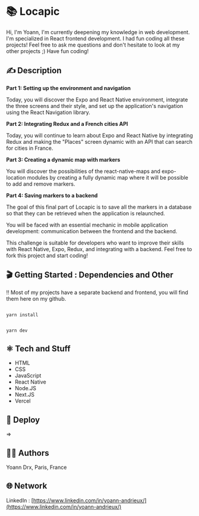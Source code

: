#  📚 Locapic

Hi,
I'm Yoann, I'm currently deepening my knowledge in web development. I'm specialized in React frontend development.
I had fun coding all these projects!
Feel free to ask me questions and don't hesitate to look at my other projects ;)
Have fun coding!

## ✍️ Description 

**Part 1: Setting up the environment and navigation**

Today, you will discover the Expo and React Native environment, integrate the three screens and their style, and set up the application's navigation using the React Navigation library.

**Part 2: Integrating Redux and a French cities API**

Today, you will continue to learn about Expo and React Native by integrating Redux and making the "Places" screen dynamic with an API that can search for cities in France.

**Part 3: Creating a dynamic map with markers**

You will discover the possibilities of the react-native-maps and expo-location modules by creating a fully dynamic map where it will be possible to add and remove markers.

**Part 4: Saving markers to a backend**

The goal of this final part of Locapic is to save all the markers in a database so that they can be retrieved when the application is relaunched.

You will be faced with an essential mechanic in mobile application development: communication between the frontend and the backend.

This challenge is suitable for developers who want to improve their skills with React Native, Expo, Redux, and integrating with a backend. Feel free to fork this project and start coding!

## 🎬 Getting Started : Dependencies and Other

!! Most of my projects have a separate backend and frontend, you will find them here on my github.

```

yarn install

```

```

yarn dev

```

## ⚛️ Tech and Stuff

- HTML
- CSS
- JavaScript
- React Native
- Node.JS
- Next.JS
- Vercel

## 🚀 Deploy

⇒ 

## 🧑‍💻 Authors

Yoann Drx, Paris, France 

## 🌐 Network

LinkedIn : [https://www.linkedin.com/in/yoann-andrieux/](https://www.linkedin.com/in/yoann-andrieux/)